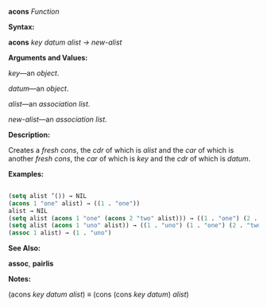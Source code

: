 **acons** *Function* 



**Syntax:** 



**acons** *key datum alist → new-alist* 



**Arguments and Values:** 



*key*—an *object*. 



*datum*—an *object*. 



*alist*—an *association list*. 



*new-alist*—an *association list*. 



**Description:** 



Creates a *fresh cons*, the *cdr* of which is *alist* and the *car* of which is another *fresh cons*, the *car* of which is *key* and the *cdr* of which is *datum*. 



**Examples:**
```lisp
 
(setq alist ’()) → NIL 
(acons 1 "one" alist) → ((1 . "one")) 
alist → NIL 
(setq alist (acons 1 "one" (acons 2 "two" alist))) → ((1 . "one") (2 . "two")) (assoc 1 alist) → (1 . "one") 
(setq alist (acons 1 "uno" alist)) → ((1 . "uno") (1 . "one") (2 . "two")) 
(assoc 1 alist) → (1 . "uno") 

```
**See Also:** 



**assoc**, **pairlis** 



**Notes:** 



(acons *key datum alist*) *≡* (cons (cons *key datum*) *alist*) 



